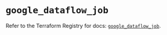 # `google_dataflow_job`

Refer to the Terraform Registry for docs: [`google_dataflow_job`](https://registry.terraform.io/providers/hashicorp/google/5.36.0/docs/resources/dataflow_job).
